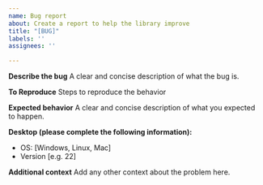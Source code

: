 ```yaml
---
name: Bug report
about: Create a report to help the library improve
title: "[BUG]"
labels: ''
assignees: ''

---
```


**Describe the bug**
A clear and concise description of what the bug is.

**To Reproduce**
Steps to reproduce the behavior

**Expected behavior**
A clear and concise description of what you expected to happen.

**Desktop (please complete the following information):**
 - OS: [Windows, Linux, Mac]
 - Version [e.g. 22]

**Additional context**
Add any other context about the problem here.
